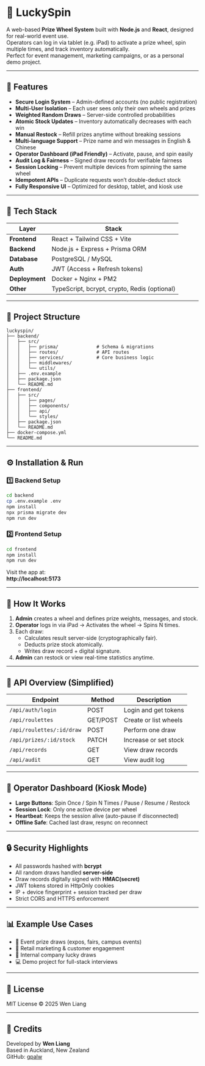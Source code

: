 # 🎯 LuckySpin

A web-based **Prize Wheel System** built with **Node.js** and **React**, designed for real-world event use.  
Operators can log in via tablet (e.g. iPad) to activate a prize wheel, spin multiple times, and track inventory automatically.  
Perfect for event management, marketing campaigns, or as a personal demo project.

---

## 🚀 Features

- **Secure Login System** – Admin-defined accounts (no public registration)
- **Multi-User Isolation** – Each user sees only their own wheels and prizes
- **Weighted Random Draws** – Server-side controlled probabilities
- **Atomic Stock Updates** – Inventory automatically decreases with each win
- **Manual Restock** – Refill prizes anytime without breaking sessions
- **Multi-language Support** – Prize name and win messages in English & Chinese
- **Operator Dashboard (iPad Friendly)** – Activate, pause, and spin easily
- **Audit Log & Fairness** – Signed draw records for verifiable fairness
- **Session Locking** – Prevent multiple devices from spinning the same wheel
- **Idempotent APIs** – Duplicate requests won’t double-deduct stock
- **Fully Responsive UI** – Optimized for desktop, tablet, and kiosk use

---

## 🧩 Tech Stack

| Layer | Stack |
|-------|--------|
| **Frontend** | React + Tailwind CSS + Vite |
| **Backend** | Node.js + Express + Prisma ORM |
| **Database** | PostgreSQL / MySQL |
| **Auth** | JWT (Access + Refresh tokens) |
| **Deployment** | Docker + Nginx + PM2 |
| **Other** | TypeScript, bcrypt, crypto, Redis (optional) |

---

## 📂 Project Structure

```
luckyspin/
├── backend/
│   ├── src/
│   │   ├── prisma/              # Schema & migrations
│   │   ├── routes/              # API routes
│   │   ├── services/            # Core business logic
│   │   ├── middlewares/
│   │   └── utils/
│   ├── .env.example
│   ├── package.json
│   └── README.md
├── frontend/
│   ├── src/
│   │   ├── pages/
│   │   ├── components/
│   │   ├── api/
│   │   └── styles/
│   ├── package.json
│   └── README.md
├── docker-compose.yml
└── README.md
```

---

## ⚙️ Installation & Run

### 1️⃣ Backend Setup
```bash
cd backend
cp .env.example .env
npm install
npx prisma migrate dev
npm run dev
```

### 2️⃣ Frontend Setup
```bash
cd frontend
npm install
npm run dev
```

Visit the app at:  
**http://localhost:5173**

---

## 🧠 How It Works

1. **Admin** creates a wheel and defines prize weights, messages, and stock.
2. **Operator** logs in via iPad → Activates the wheel → Spins N times.
3. Each draw:
   - Calculates result server-side (cryptographically fair).
   - Deducts prize stock atomically.
   - Writes draw record + digital signature.
4. **Admin** can restock or view real-time statistics anytime.

---

## 🧱 API Overview (Simplified)

| Endpoint | Method | Description |
|-----------|--------|--------------|
| `/api/auth/login` | POST | Login and get tokens |
| `/api/roulettes` | GET/POST | Create or list wheels |
| `/api/roulettes/:id/draw` | POST | Perform one draw |
| `/api/prizes/:id/stock` | PATCH | Increase or set stock |
| `/api/records` | GET | View draw records |
| `/api/audit` | GET | View audit log |

---

## 📱 Operator Dashboard (Kiosk Mode)

- **Large Buttons**: Spin Once / Spin N Times / Pause / Resume / Restock
- **Session Lock**: Only one active device per wheel
- **Heartbeat**: Keeps the session alive (auto-pause if disconnected)
- **Offline Safe**: Cached last draw, resync on reconnect

---

## 🔒 Security Highlights

- All passwords hashed with **bcrypt**
- All random draws handled **server-side**
- Draw records digitally signed with **HMAC(secret)**
- JWT tokens stored in HttpOnly cookies
- IP + device fingerprint + session tracked per draw
- Strict CORS and HTTPS enforcement

---

## 📊 Example Use Cases

- 🎡 Event prize draws (expos, fairs, campus events)
- 🏪 Retail marketing & customer engagement
- 🎁 Internal company lucky draws
- 💻 Demo project for full-stack interviews

---

## 📜 License

MIT License © 2025 Wen Liang

---

## 🙌 Credits

Developed by **Wen Liang**  
Based in Auckland, New Zealand  
GitHub: [gpalw](https://github.com/gpalw)
